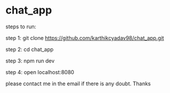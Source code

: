 # chat_app

steps to run:

step 1: git clone https://github.com/karthikcyadav98/chat_app.git

step 2: cd chat_app

step 3: npm run dev

step 4: open localhost:8080



please contact me in the email if there is any doubt. Thanks
